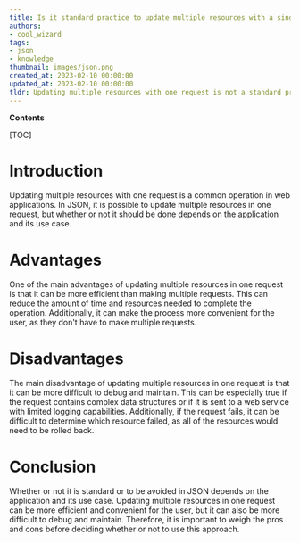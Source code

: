 ```yaml
---
title: Is it standard practice to update multiple resources with a single request using rest, or should it be avoided?
authors:
- cool_wizard
tags:
- json
- knowledge
thumbnail: images/json.png
created_at: 2023-02-10 00:00:00
updated_at: 2023-02-10 00:00:00
tldr: Updating multiple resources with one request is not a standard practice in JSON.
---
```


**Contents**

[TOC]

# Introduction

Updating multiple resources with one request is a common operation in web applications. In JSON, it is possible to update multiple resources in one request, but whether or not it should be done depends on the application and its use case.

# Advantages

One of the main advantages of updating multiple resources in one request is that it can be more efficient than making multiple requests. This can reduce the amount of time and resources needed to complete the operation. Additionally, it can make the process more convenient for the user, as they don't have to make multiple requests.

# Disadvantages

The main disadvantage of updating multiple resources in one request is that it can be more difficult to debug and maintain. This can be especially true if the request contains complex data structures or if it is sent to a web service with limited logging capabilities. Additionally, if the request fails, it can be difficult to determine which resource failed, as all of the resources would need to be rolled back.

# Conclusion

Whether or not it is standard or to be avoided in JSON depends on the application and its use case. Updating multiple resources in one request can be more efficient and convenient for the user, but it can also be more difficult to debug and maintain. Therefore, it is important to weigh the pros and cons before deciding whether or not to use this approach.
